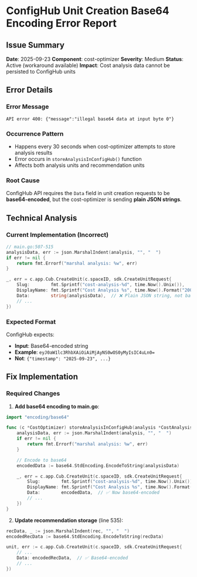 # ConfigHub Unit Creation Base64 Encoding Error Report

## Issue Summary
**Date**: 2025-09-23
**Component**: cost-optimizer
**Severity**: Medium
**Status**: Active (workaround available)
**Impact**: Cost analysis data cannot be persisted to ConfigHub units

## Error Details

### Error Message
```
API error 400: {"message":"illegal base64 data at input byte 0"}
```

### Occurrence Pattern
- Happens every 30 seconds when cost-optimizer attempts to store analysis results
- Error occurs in `storeAnalysisInConfigHub()` function
- Affects both analysis units and recommendation units

### Root Cause
ConfigHub API requires the `Data` field in unit creation requests to be **base64-encoded**, but the cost-optimizer is sending **plain JSON strings**.

## Technical Analysis

### Current Implementation (Incorrect)
```go
// main.go:507-515
analysisData, err := json.MarshalIndent(analysis, "", "  ")
if err != nil {
    return fmt.Errorf("marshal analysis: %w", err)
}

_, err = c.app.Cub.CreateUnit(c.spaceID, sdk.CreateUnitRequest{
    Slug:        fmt.Sprintf("cost-analysis-%d", time.Now().Unix()),
    DisplayName: fmt.Sprintf("Cost Analysis %s", time.Now().Format("2006-01-02 15:04")),
    Data:        string(analysisData),  // ❌ Plain JSON string, not base64
    // ...
})
```

### Expected Format
ConfigHub expects:
- **Input**: Base64-encoded string
- **Example**: `eyJ0aW1lc3RhbXAiOiAiMjAyNS0wOS0yMyIsIC4uLn0=`
- **Not**: `{"timestamp": "2025-09-23", ...}`

## Fix Implementation

### Required Changes

1. **Add base64 encoding to main.go**:
```go
import "encoding/base64"

func (c *CostOptimizer) storeAnalysisInConfigHub(analysis *CostAnalysis) error {
    analysisData, err := json.MarshalIndent(analysis, "", "  ")
    if err != nil {
        return fmt.Errorf("marshal analysis: %w", err)
    }

    // Encode to base64
    encodedData := base64.StdEncoding.EncodeToString(analysisData)

    _, err = c.app.Cub.CreateUnit(c.spaceID, sdk.CreateUnitRequest{
        Slug:        fmt.Sprintf("cost-analysis-%d", time.Now().Unix()),
        DisplayName: fmt.Sprintf("Cost Analysis %s", time.Now().Format("2006-01-02 15:04")),
        Data:        encodedData,  // ✅ Now base64-encoded
        // ...
    })
}
```

2. **Update recommendation storage** (line 535):
```go
recData, _ := json.MarshalIndent(rec, "", "  ")
encodedRecData := base64.StdEncoding.EncodeToString(recData)

unit, err := c.app.Cub.CreateUnit(c.spaceID, sdk.CreateUnitRequest{
    // ...
    Data: encodedRecData,  // ✅ Base64-encoded
    // ...
})
```